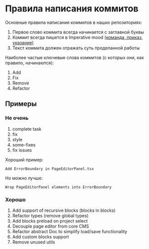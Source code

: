 # Правила написания коммитов

Основные правила написания коммитов в наших репозиториях:

1.  Первое слово коммита всегда начинается с заглавной буквы
1.  Коммит всегда пишется в Imperative mood [(команда, приказ, указание)](#хорошо)
1.  Текст коммита должен отражать суть проделанной работы

Наиболее частые ключевые слова коммитов (с которых они, как правило, начинаются):

1.  Add
1.  Fix
1.  Remove
1.  Refactor

## Примеры

### Не очень

1.  complete task
1.  fix
1.  style
1.  some-fixes
1.  fix issues

Хороший пример:

```
Add ErrorBoundary in PageEditorPanel.tsx
```

Но можно лучше:

```
Wrap PageEditorPanel elements into ErrorBoundary
```

### Хорошо

1.  Add support of recursive blocks (blocks in blocks)
1.  Refactor types (remove global types)
1.  Add blocks preload on project select
1.  Decouple page editor from core CMS
1.  Refactor abstract Doc to simplify load/save functionality
1.  Add custom blocks support
1.  Remove unused utils
